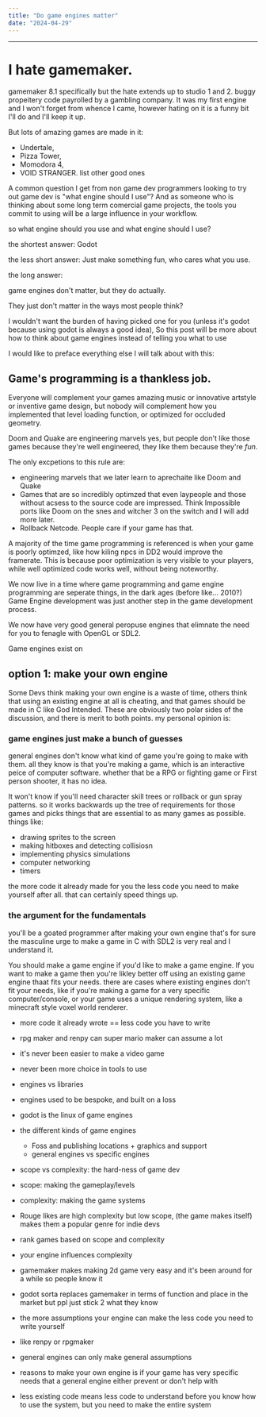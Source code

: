 ```yaml
---
title: "Do game engines matter"
date: "2024-04-29"
---
```


---
# I hate gamemaker.
gamemaker 8.1 specifically but the hate extends up to studio 1 and 2. buggy propeitery code payrolled by a gambling company. It was my first engine and I won't forget from whence I came, however hating on it is a funny bit I'll do and I'll keep it up.

But lots of amazing games are made in it: 
- Undertale, 
- Pizza Tower, 
- Momodora 4, 
- VOID STRANGER.
list other good ones

A common question I get from non game dev programmers looking to try out game dev is "what engine should I use"? And as someone who is thinking about some long term comercial game projects, the tools you commit to using will be a large influence in your workflow.

so what engine should you use and what engine should I use?

the shortest answer: Godot

the less short answer: Just make something fun, who cares what you use.

the long answer: 

game engines don't matter, but they do actually.

They just don't matter in the ways most people think?

I wouldn't want the burden of having picked one for you (unless it's godot because using godot is always a good idea), So this post will be more about how to think about game engines instead of telling you what to use

I would like to preface everything else I will talk about with this: 

## Game's programming is a thankless job. 

Everyone will complement your games amazing music or innovative artstyle or inventive game design, but nobody will complement how you implemented that level loading function, or optimized for occluded geometry. 

Doom and Quake are engineering marvels yes, but people don't like those games because they're well engineered, they like them because they're *fun*.

The only excpetions to this rule are: 
- engineering marvels that we later learn to aprechaite like Doom and Quake
- Games that are so incredibly optimzed that even laypeople and those without acsess to the source code are impressed. Think Impossible ports like Doom on the snes and witcher 3 on the switch and I will add more later.
- Rollback Netcode. People care if your game has that.

A majority of the time game programming is referenced is when your game is poorly optimzed, like how kiling npcs in DD2 would improve the framerate. This is because poor optimization is very visible to your players, while well optimized code works well, without being noteworthy.

We now live in a time where game programming and game engine programming are seperate things, in the dark ages (before like... 2010?) Game Engine development was just another step in the game development process. 

We now have very good general peropuse engines that elimnate the need for you to fenagle with OpenGL or SDL2.



Game engines exist on 

## option 1: make your own engine

Some Devs think making your own engine is a waste of time, others think that using an existing engine at all is cheating, and that games should be made in C like God Intended. These are obviously two polar sides of the discussion, and there is merit to both points. my personal opinion is:

### game engines just make a bunch of guesses
general engines don't know what kind of game you're going to make with them. all they know is that you're making a game, which is an interactive peice of computer software. whether that be a RPG or fighting game or First person shooter, it has no idea. 

It won't know if you'll need character skill trees or rollback or gun spray patterns.
so it works backwards up the tree of requirements for those games and picks things that are essential to as many games as possible. things like:
- drawing sprites to the screen
- making hitboxes and detecting collisiosn
- implementing physics simulations
- computer networking
- timers

the more code it already made for you the less code you need to make yourself after all. that can certainly speed things up.

### the argument for the fundamentals
you'll be a goated programmer after making your own engine that's for sure
the masculine urge to make a game in C with SDL2 is very real and I understand it.

You should make a game engine if you'd like to make a game engine. If you want to make a game then you're likley better off using an existing game engine thaat fits your needs. there are cases where existing engines don't fit your needs, like if you're making a game for a very specific computer/console, or your game uses a unique rendering system, like a minecraft style voxel world renderer.


- more code it already wrote == less code you have to write
- rpg maker and renpy can super mario maker can assume a lot
- it's never been easier to make a video game
- never been more choice in tools to use
- engines vs libraries
- engines used to be bespoke, and built on a loss
- godot is the linux of game engines
- the different kinds of game engines
    - Foss and publishing locations + graphics and support
    - general engines vs specific engines
- scope vs complexity: the hard-ness of game dev
- scope: making the gameplay/levels
- complexity: making the game systems
- Rouge likes are high complexity but low scope, (the game makes itself) makes them a popular genre for indie devs
- rank games based on scope and complexity
- your engine influences complexity
- gamemaker makes making 2d game very easy and it's been around for a while so people know it
- godot sorta replaces gamemaker in terms of function and place in the market but ppl just stick 2 what they know

- the more assumptions your engine can make the less code you need to write yourself
- like renpy or rpgmaker
- general engines can only make general assumptions
- reasons to make your own engine is if your game has very specific needs that a general engine either prevent or don't help with
- less existing code means less code to understand before you know how to use the system, but you need to make the entire system

